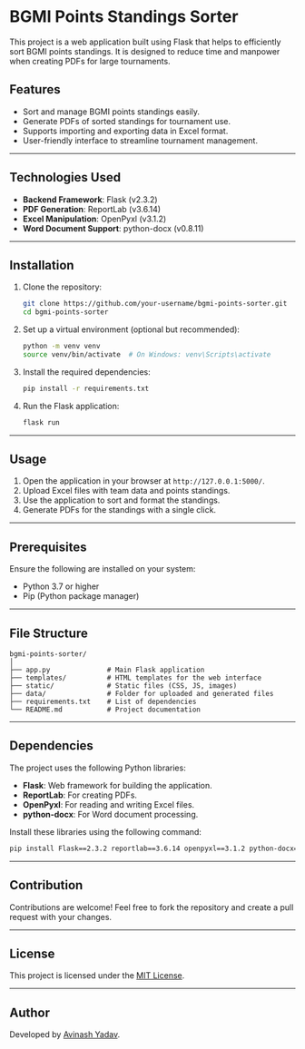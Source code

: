 # BGMI Points Standings Sorter

This project is a web application built using Flask that helps to efficiently sort BGMI points standings. It is designed to reduce time and manpower when creating PDFs for large tournaments.

## Features
- Sort and manage BGMI points standings easily.
- Generate PDFs of sorted standings for tournament use.
- Supports importing and exporting data in Excel format.
- User-friendly interface to streamline tournament management.

---

## Technologies Used
- **Backend Framework**: Flask (v2.3.2)
- **PDF Generation**: ReportLab (v3.6.14)
- **Excel Manipulation**: OpenPyxl (v3.1.2)
- **Word Document Support**: python-docx (v0.8.11)

---

## Installation

1. Clone the repository:
   ```bash
   git clone https://github.com/your-username/bgmi-points-sorter.git
   cd bgmi-points-sorter
   ```

2. Set up a virtual environment (optional but recommended):
   ```bash
   python -m venv venv
   source venv/bin/activate  # On Windows: venv\Scripts\activate
   ```

3. Install the required dependencies:
   ```bash
   pip install -r requirements.txt
   ```

4. Run the Flask application:
   ```bash
   flask run
   ```

---

## Usage

1. Open the application in your browser at `http://127.0.0.1:5000/`.
2. Upload Excel files with team data and points standings.
3. Use the application to sort and format the standings.
4. Generate PDFs for the standings with a single click.

---

## Prerequisites

Ensure the following are installed on your system:
- Python 3.7 or higher
- Pip (Python package manager)

---

## File Structure

```
bgmi-points-sorter/
│
├── app.py              # Main Flask application
├── templates/          # HTML templates for the web interface
├── static/             # Static files (CSS, JS, images)
├── data/               # Folder for uploaded and generated files
├── requirements.txt    # List of dependencies
└── README.md           # Project documentation
```

---

## Dependencies

The project uses the following Python libraries:
- **Flask**: Web framework for building the application.
- **ReportLab**: For creating PDFs.
- **OpenPyxl**: For reading and writing Excel files.
- **python-docx**: For Word document processing.

Install these libraries using the following command:
```bash
pip install Flask==2.3.2 reportlab==3.6.14 openpyxl==3.1.2 python-docx==0.8.11
```

---

## Contribution

Contributions are welcome! Feel free to fork the repository and create a pull request with your changes.

---

## License

This project is licensed under the [MIT License](LICENSE).

---

## Author

Developed by [Avinash Yadav](https://github.com/Avinash-yadav103).

